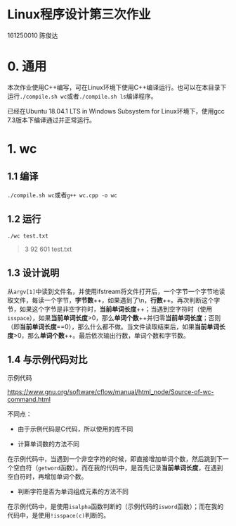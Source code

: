# Linux程序设计第三次作业

161250010 陈俊达

# 0. 通用

本次作业使用C++编写，可在Linux环境下使用C++编译运行。也可以在本目录下运行`./compile.sh wc`或者`./compile.sh ls`编译程序。

已经在Ubuntu 18.04.1 LTS in Windows Subsystem for Linux环境下，使用gcc 7.3版本下编译通过并正常运行。

# 1. wc

## 1.1 编译

`./compile.sh wc`或者`g++ wc.cpp -o wc`

## 1.2 运行

`./wc test.txt`

> 3 92 601 test.txt

## 1.3 设计说明

从`argv[1]`中读到文件名，并使用ifstream将文件打开后，一个字节一个字节地读取文件，每读一个字节，**字节数**++，如果遇到了\n，**行数**++。再次判断这个字节，如果这个字节是非空字符时，**当前单词长度**++；当遇到空字符时（使用`isspace`），如果**当前单词长度**>0，那么**单词个数**++并归零**当前单词长度**；否则（即**当前单词长度**==0），那么什么都不做。当文件读取结束后，如果**当前单词长度**>0，那么**单词个数**++。最后依次输出行数，单词个数和字节数。

## 1.4 与示例代码对比

示例代码

https://www.gnu.org/software/cflow/manual/html_node/Source-of-wc-command.html

不同点：

- 由于示例代码是C代码，所以使用的库不同

- 计算单词数的方法不同

在示例代码中，当遇到一个非空字符的时候，即直接增加单词个数，然后跳到下一个空白符（`getword`函数）。而在我的代码中，是首先记录**当前单词长度**，在遇到空白符时，再增加单词个数。

- 判断字符是否为单词组成元素的方法不同

在示例代码中，是使用`isalpha`函数判断的（示例代码的`isword`函数）；而在我的代码中，是使用`!isspace(c)`判断的。